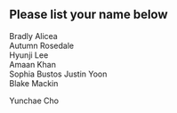 ## Please list your name below

Bradly Alicea   
Autumn Rosedale   
Hyunji Lee   
Amaan Khan   
Sophia Bustos 
Justin Yoon \
Blake Mackin

Yunchae Cho
